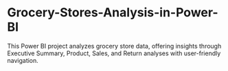 # Grocery-Stores-Analysis-in-Power-BI
This Power BI project analyzes grocery store data, offering insights through Executive Summary, Product, Sales, and Return analyses with user-friendly navigation.
